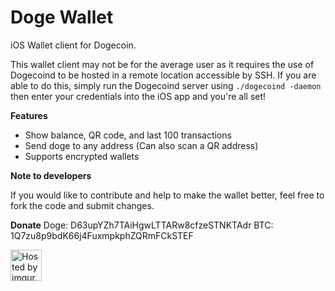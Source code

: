 Doge Wallet
==========

iOS Wallet client for Dogecoin.

This wallet client may not be for the average user as it requires the use of Dogecoind to be hosted in a remote location accessible by SSH. If you are able to do this, simply run the Dogecoind server using `./dogecoind -daemon` then enter your credentials into the iOS app and you're all set!

**Features**

- Show balance, QR code, and last 100 transactions
- Send doge to any address (Can also scan a QR address)
- Supports encrypted wallets

**Note to developers**

If you would like to contribute and help to make the wallet better, feel free to fork the code and submit changes.

**Donate**
Doge: D63upYZh7TAiHgwLTTARw8cfzeSTNKTAdr
BTC: 1Q7zu8p9bdK66j4FuxmpkphZQRmFCkSTEF

<a href="http://imgur.com/8oMMm1q"><img src="http://i.imgur.com/8oMMm1q.png" title="Hosted by imgur.com" style="width: 50px"/></a>
